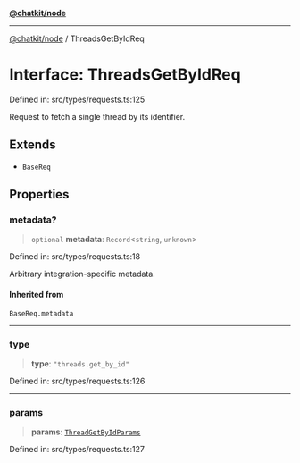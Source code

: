 [**@chatkit/node**](../README.md)

***

[@chatkit/node](../README.md) / ThreadsGetByIdReq

# Interface: ThreadsGetByIdReq

Defined in: src/types/requests.ts:125

Request to fetch a single thread by its identifier.

## Extends

- `BaseReq`

## Properties

### metadata?

> `optional` **metadata**: `Record`\<`string`, `unknown`\>

Defined in: src/types/requests.ts:18

Arbitrary integration-specific metadata.

#### Inherited from

`BaseReq.metadata`

***

### type

> **type**: `"threads.get_by_id"`

Defined in: src/types/requests.ts:126

***

### params

> **params**: [`ThreadGetByIdParams`](ThreadGetByIdParams.md)

Defined in: src/types/requests.ts:127
